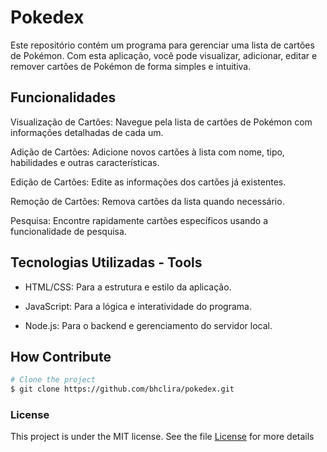 # Pokedex
Este repositório contém um programa para gerenciar uma lista de cartões de Pokémon. Com esta aplicação, você pode visualizar, adicionar, editar e remover cartões de Pokémon de forma simples e intuitiva.

## Funcionalidades
Visualização de Cartões: Navegue pela lista de cartões de Pokémon com informações detalhadas de cada um.

Adição de Cartões: Adicione novos cartões à lista com nome, tipo, habilidades e outras características.

Edição de Cartões: Edite as informações dos cartões já existentes.

Remoção de Cartões: Remova cartões da lista quando necessário.

Pesquisa: Encontre rapidamente cartões específicos usando a funcionalidade de pesquisa.

## Tecnologias Utilizadas - Tools
- HTML/CSS: Para a estrutura e estilo da aplicação.

- JavaScript: Para a lógica e interatividade do programa.

- Node.js: Para o backend e gerenciamento do servidor local.

## How Contribute

```bash
# Clone the project
$ git clone https://github.com/bhclira/pokedex.git
```

### License

This project is under the MIT license. See the file [License](LICENSE) for more details